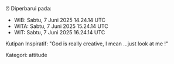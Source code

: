 ⏰ Diperbarui pada:
- WIB: Sabtu, 7 Juni 2025 14.24.14 UTC
- WITA: Sabtu, 7 Juni 2025 15.24.14 UTC
- WIT: Sabtu, 7 Juni 2025 16.24.14 UTC

Kutipan Inspiratif:
"God is really creative, I mean ...just look at me !"


Kategori: attitude

